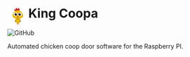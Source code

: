 # King Coopa <img src="https://github.com/chrisdimaio/king-coopa/blob/main/resources/logo.png?raw=true" align="left" height="48" width="48" >
![GitHub](https://img.shields.io/github/license/chrisdimaio/king-coopa)

Automated chicken coop door software for the Raspberry PI. 


